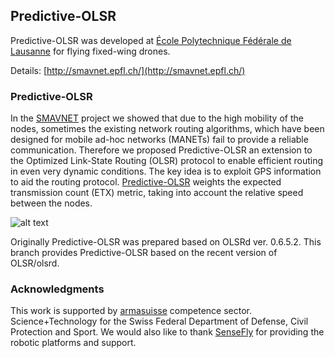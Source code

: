 ## Predictive-OLSR

Predictive-OLSR was developed at [École Polytechnique Fédérale de Lausanne](http://epfl.ch) for flying fixed-wing drones.

Details: [http://smavnet.epfl.ch/](http://smavnet.epfl.ch/)


### Predictive-OLSR

In the [SMAVNET](http://smavnet.epfl.ch/) project we showed that due to the high mobility of the nodes,
sometimes the existing network routing algorithms, which have been designed for mobile ad-hoc networks
(MANETs) fail to provide a reliable communication. Therefore we proposed Predictive-OLSR an extension to
the Optimized Link-State Routing (OLSR) protocol to enable efficient routing in even very dynamic conditions.
The key idea is to exploit GPS information to aid the routing protocol. [Predictive-OLSR](http://smavnet.epfl.ch/)
weights the expected transmission count (ETX) metric, taking into account the relative speed between the nodes.


![alt text](http://smavnet.epfl.ch/images/ebee_little2.png "eBee")


Originally Predictive-OLSR was prepared based on OLSRd ver. 0.6.5.2.
This branch provides Predictive-OLSR based on the recent version of OLSR/olsrd.

### Acknowledgments

This work is supported by [armasuisse](http://www.ar.admin.ch/en/home.html) competence sector.
Science+Technology for the Swiss Federal Department of Defense, Civil Protection and Sport.
We would also like to thank [SenseFly](https://www.sensefly.com) for providing the robotic platforms and support.



